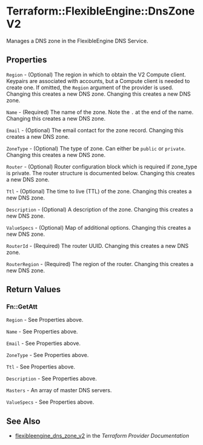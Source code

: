 # Terraform::FlexibleEngine::DnsZoneV2

Manages a DNS zone in the FlexibleEngine DNS Service.

## Properties

`Region` - (Optional) The region in which to obtain the V2 Compute client. Keypairs are associated with accounts, but a Compute client is needed to create one. If omitted, the `Region` argument of the provider is used. Changing this creates a new DNS zone. Changing this creates a new DNS zone.

`Name` - (Required) The name of the zone. Note the `.` at the end of the name. Changing this creates a new DNS zone.

`Email` - (Optional) The email contact for the zone record. Changing this creates a new DNS zone.

`ZoneType` - (Optional) The type of zone. Can either be `public` or `private`. Changing this creates a new DNS zone.

`Router` - (Optional) Router configuration block which is required if zone_type is private. The router structure is documented below.  Changing this creates a new DNS zone.

`Ttl` - (Optional) The time to live (TTL) of the zone. Changing this creates a new DNS zone.

`Description` - (Optional) A description of the zone. Changing this creates a new DNS zone.

`ValueSpecs` - (Optional) Map of additional options. Changing this creates a new DNS zone.

`RouterId` - (Required) The router UUID. Changing this creates a new DNS zone.

`RouterRegion` - (Required) The region of the router. Changing this creates a new DNS zone.


## Return Values

### Fn::GetAtt

`Region` - See Properties above.

`Name` - See Properties above.

`Email` - See Properties above.

`ZoneType` - See Properties above.

`Ttl` - See Properties above.

`Description` - See Properties above.

`Masters` - An array of master DNS servers.

`ValueSpecs` - See Properties above.

## See Also

* [flexibleengine_dns_zone_v2](https://www.terraform.io/docs/providers/flexibleengine/r/dns_zone_v2.html) in the _Terraform Provider Documentation_